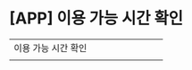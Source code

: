 # [APP] 이용 가능 시간 확인

|  |  |  |  |  |  |  |  |  |
| --- | --- | --- | --- | --- | --- | --- | --- | --- |
| 이용 가능 시간 확인 | | | | | | | | |
|  | | | | | | | | |
